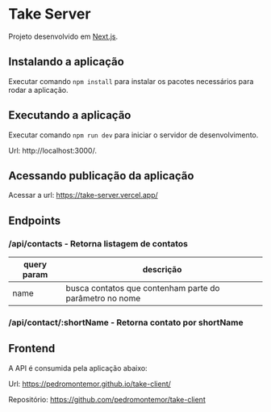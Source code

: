 
# Take Server

Projeto desenvolvido em [Next.js](https://nextjs.org/).

## Instalando a aplicação

Executar comando `npm install` para instalar os pacotes necessários para rodar a aplicação. 

## Executando a aplicação

Executar comando `npm run dev` para iniciar o servidor de desenvolvimento. 

Url: http://localhost:3000/.

## Acessando publicação da aplicação

Acessar a url: https://take-server.vercel.app/

## Endpoints

### /api/contacts - Retorna listagem de contatos
|query param|descrição|
|---|---|
|name|busca contatos que contenham parte do parâmetro no nome

### /api/contact/:shortName - Retorna contato por shortName


## Frontend


A API é consumida pela aplicação abaixo:

Url: https://pedromontemor.github.io/take-client/

Repositório: https://github.com/pedromontemor/take-client